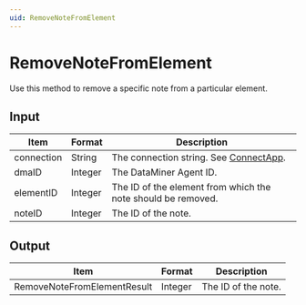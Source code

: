 ```yaml
---
uid: RemoveNoteFromElement
---
```


# RemoveNoteFromElement

Use this method to remove a specific note from a particular element.

## Input

| Item       | Format  | Description                                                                          |
|------------|---------|--------------------------------------------------------------------------------------|
| connection | String  | The connection string. See [ConnectApp](xref:ConnectApp). |
| dmaID      | Integer | The DataMiner Agent ID.                                                              |
| elementID  | Integer | The ID of the element from which the note should be removed.                         |
| noteID     | Integer | The ID of the note.                                                                  |

## Output

| Item                         | Format  | Description         |
|------------------------------|---------|---------------------|
| RemoveNoteFromElementResult | Integer | The ID of the note. |
